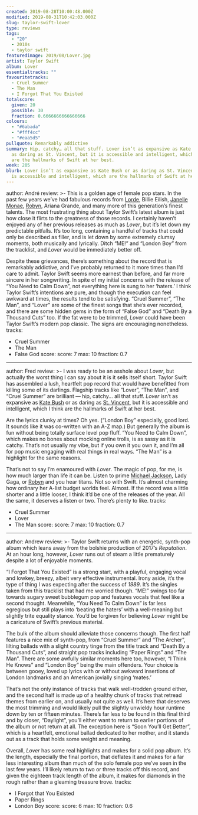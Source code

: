 ```yaml
---
created: 2019-08-28T10:00:48.000Z
modified: 2019-08-31T10:42:03.000Z
slug: taylor-swift-lover
type: reviews
tags:
  - "20"
  - 2010s
  - taylor swift
featuredimage: 2019/08/Lover.jpg
artist: Taylor Swift
album: Lover
essentialtracks: ""
favouritetracks:
  - Cruel Summer
  - The Man
  - I Forgot That You Existed
totalscore:
  given: 20
  possible: 30
  fraction: 0.6666666666666666
colours:
  - "#6abada"
  - "#fff4cc"
  - "#eaa5d5"
pullquote: Remarkably addictive
summary: Hip, catchy… all that stuff. Lover isn’t as expansive as Kate Bush or
  as daring as St. Vincent, but it is accessible and intelligent, which I think
  are the hallmarks of Swift at her best.
week: 205
blurb: Lover isn’t as expansive as Kate Bush or as daring as St. Vincent, but it
  is accessible and intelligent, which are the hallmarks of Swift at her best.
---
```

author: André
review: >-
  This is a golden age of female pop stars. In the past few years we’ve had
  fabulous records from
  [Lorde](<https://audioxide.com/listeningparties/lorde-melodrama/>), Billie
  Eilish, [Janelle
  Monae](<https://audioxide.com/reviews/janelle-monae-dirty-computer/>),
  [Robyn](<https://audioxide.com/reviews/robyn-honey/>), Ariana Grande, and many
  more of this generation’s finest talents. The most frustrating thing about
  Taylor Swift’s latest album is just how close it flirts to the greatness of
  those records. I certainly haven’t enjoyed any of her previous releases as
  much as *Lover*, but it’s let down my predictable pitfalls. It’s too long,
  containing a handful of tracks that could only be described as filler, and is
  let down by some extremely clumsy moments, both musically and lyrically. Ditch
  “ME!” and “London Boy” from the tracklist, and *Lover* would be immediately
  better off.


  Despite these grievances, there’s something about the record that is remarkably addictive, and I’ve probably returned to it more times than I’d care to admit. Taylor Swift seems more earnest than before, and far more sincere in her songwriting. In spite of my initial concerns with the release of “You Need to Calm Down”, not everything here is sung to her ‘haters.’ I think Taylor Swift’s intentions are pure, and though the execution can feel awkward at times, the results tend to be satisfying. “Cruel Summer”, “The Man”, and “Lover” are some of the finest songs that she’s ever recorded, and there are some hidden gems in the form of “False God” and “Death By a Thousand Cuts” too. If the fat were to be trimmed, *Lover* could have been Taylor Swift’s modern pop classic. The signs are encouraging nonetheless.
tracks:
  - Cruel Summer
  - ­­The Man
  - ­­False God
score:
  score: 7
  max: 10
  fraction: 0.7
---
author: Fred
review: >-
  I was ready to be an asshole about *Lover*, but actually the worst thing I can
  say about it is it sells itself short. Taylor Swift has assembled a lush,
  heartfelt pop record that would have benefitted from killing some of its
  darlings. Flagship tracks like “Lover”, “The Man”, and “Cruel Summer” are
  brilliant — hip, catchy… all that stuff. *Lover* isn’t as expansive as [Kate
  Bush](<https://audioxide.com/reviews/kate-bush-hounds-of-love/>) or as daring
  as [St. Vincent](<https://audioxide.com/reviews/st-vincent-masseduction/>),
  but it is accessible and intelligent, which I think are the hallmarks of Swift
  at her best.

  Are the lyrics clunky at times? Oh yes. (“London Boy” especially, good lord. It sounds like it was co-written with an A-Z map.) But generally the album is fun without being totally surface level pop fluff. “You Need to Calm Down”, which makes no bones about mocking online trolls, is as sassy as it is catchy. That’s not usually my vibe, but if you own it you own it, and I’m all for pop music engaging with real things in real ways. “The Man” is a highlight for the same reasons.

  That’s not to say I’m enamoured with *Lover*. The magic of pop, for me, is how much larger than life it can be. Listen to prime [Michael Jackson](<https://audioxide.com/reviews/michael-jackson-bad/>), Lady Gaga, or [Robyn](<https://audioxide.com/reviews/robyn-honey/>) and you hear titans. Not so with Swift. It’s almost charming how ordinary her A-list budget worlds feel. Almost. If the record was a little shorter and a little looser, I think it’d be one of the releases of the year. All the same, it deserves a listen or two. There’s plenty to like.
tracks:
  - Cruel Summer
  - ­­Lover
  - ­­The Man
score:
  score: 7
  max: 10
  fraction: 0.7
---
author: Andrew
review: >-
  Taylor Swift returns with an energetic, synth-pop album which leans away from
  the bolshie production of 2017’s *Reputation*. At an hour long, however,
  *Lover* runs out of steam a little prematurely despite a lot of enjoyable
  moments.


  “I Forgot That You Existed” is a strong start, with a playful, engaging vocal and lowkey, breezy, albeit very effective instrumental. Irony aside, it’s the type of thing I was expecting after the success of *1989*. It’s the singles taken from this tracklist that had me worried though. “ME!” swings too far towards sugary sweet bubblegum pop and features vocals that feel like a second thought. Meanwhile, “You Need To Calm Down” is far less egregious but still plays into ‘beating the haters’ with a well-meaning but slightly trite equality stance. You’d be forgiven for believing *Lover* might be a caricature of Swift’s previous material.


  The bulk of the album should alleviate those concerns though. The first half features a nice mix of synth-pop, from “Cruel Summer” and “The Archer”, lilting ballads with a slight country tinge from the title track and “Death By a Thousand Cuts”, and straight pop tracks including “Paper Rings” and “The Man”. There are some awfully similar moments here too, however, “I Think He Knows” and “London Boy” being the main offenders. Your choice is between gooey, loved up lyrics with or without awkward insertions of London landmarks and an American jovially singing ‘mates.’


  That’s not the only instance of tracks that walk well-trodden ground either, and the second half is made up of a healthy chunk of tracks that retread themes from earlier on, and usually not quite as well. It’s here that deserves the most trimming and would likely pull the slightly unwieldy hour runtime down by ten or fifteen minutes. There’s far less to be found in this final third and by closer, “Daylight”, you’ll either want to return to earlier portions of the album or not return at all. The exception here is “Soon You’ll Get Better”, which is a heartfelt, emotional ballad dedicated to her mother, and it stands out as a track that holds some weight and meaning.


  Overall, *Lover* has some real highlights and makes for a solid pop album. It’s the length, especially the final portion, that deflates it and makes for a far less interesting album than much of the solo female pop we’ve seen in the last few years. I’ll likely return to two or three tracks off this record, and given the eighteen track length of the album, it makes for diamonds in the rough rather than a gleaming treasure trove.
tracks:
  - I Forgot that You Existed
  - ­­Paper Rings
  - ­­London Boy
score:
  score: 6
  max: 10
  fraction: 0.6
